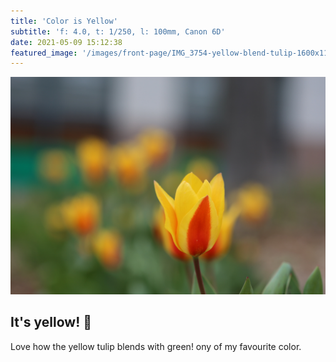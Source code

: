 ```yaml
---
title: 'Color is Yellow'
subtitle: 'f: 4.0, t: 1/250, l: 100mm, Canon 6D'
date: 2021-05-09 15:12:38
featured_image: '/images/front-page/IMG_3754-yellow-blend-tulip-1600x1100.jpg'
---
```



![](/images/front-page/IMG_3754-yellow-blend-tulip-1600x1100.jpg)

## It's yellow! 🌷
Love how the yellow tulip blends with green! ony of my favourite color.
